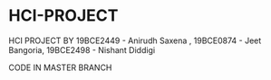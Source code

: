 # HCI-PROJECT
HCI PROJECT BY 19BCE2449 - Anirudh Saxena , 19BCE0874 - Jeet Bangoria, 19BCE2498 - Nishant Diddigi

CODE IN MASTER BRANCH
